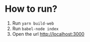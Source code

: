 How to run?
===

1. Run `yarn build-web`
1. Run `babel-node index`
1. Open the url [http://localhost:3000](http://localhost:3000)
